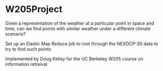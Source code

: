 W205Project
===========

Given a representation of the weather at a particular point in space and time, can we find points with similar weather 
under a different climate scenario?

Set up an Elastic Map Reduce job to root through the NEXDCP-30 data to try to find such points

Implemented by Doug Kelley for the UC Berkeley W205 course on information retreival

